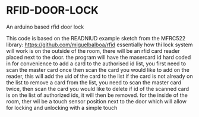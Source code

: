 # RFID-DOOR-LOCK
An arduino based rfid door lock

This code is based on the READNIUD example sketch from the MFRC522 library: https://github.com/miguelbalboa/rfid
essentially how thi lock system will work is on the outside of the room, there will be an rfid card reader placed next to the door.
the program will have the masercard id hard coded in for convenience
to add a card to the authorised id list, you first need to scan the master card once
then scan the card you would like to add on the reader, this will add the uid of the card to the list if the card is not already on the list
to remove a card from the list, you need to scan the master card twice, then scan the card you would like to delete
if id of the scanned card is on the list of authorized ids, it will then be removed.
for the inside of the room, ther wil be a touch sensor position next to the door which will allow for locking and unlocking 
with a simple touch
